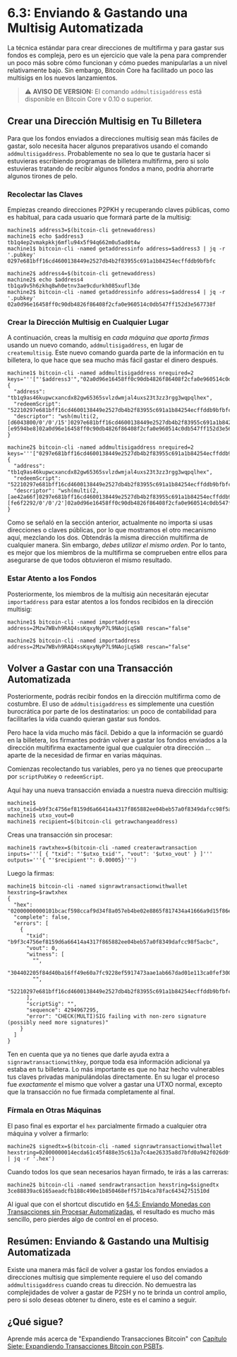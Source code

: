  # 6.3: Enviando & Gastando una Multisig Automatizada

La técnica estándar para crear direcciones de multifirma y para gastar sus fondos es compleja, pero es un ejercicio que vale la pena para comprender un poco más sobre cómo funcionan y cómo puedes manipularlas a un nivel relativamente bajo. Sin embargo, Bitcoin Core ha facilitado un poco las multisigs en los nuevos lanzamientos. 

> :warning: **AVISO DE VERSION:** El comando `addmultisigaddress` está disponible en Bitcoin Core v 0.10 o superior.

## Crear una Dirección Multisig en Tu Billetera

Para que los fondos enviados a direcciones multisig sean más fáciles de gastar, solo necesita hacer algunos preparativos usando el comando `addmultisigaddress`. Probablemente no sea lo que te gustaría hacer si estuvieras escribiendo programas de billetera multifirma, pero si solo estuvieras tratando de recibir algunos fondos a mano, podría ahorrarte algunos tirones de pelo.

### Recolectar las Claves
Empiezas creando direcciones P2PKH y recuperando claves públicas, como es habitual, para cada usuario que formará parte de la multisig:
```
machine1$ address3=$(bitcoin-cli getnewaddress)
machine1$ echo $address3
tb1q4ep2vmakpkkj6mflu94x5f94q662m0u5ad0t4w
machine1$ bitcoin-cli -named getaddressinfo address=$address3 | jq -r '.pubkey'
0297e681bff16cd4600138449e2527db4b2f83955c691a1b84254ecffddb9bfbfc

machine2$ address4=$(bitcoin-cli getnewaddress)
machine2$ echo $address4
tb1qa9v5h6zkhq8wh0etnv3ae9cdurkh085xufl3de
machine2$ bitcoin-cli -named getaddressinfo address=$address4 | jq -r '.pubkey'
02a0d96e16458ff0c90db4826f86408f2cfa0e960514c0db547ff152d3e567738f
```

### Crear la Dirección Multisig en Cualquier Lugar

A continuación, creas la multisig en _cada máquina que aporta firmas_ usando un nuevo comando, `addmultisigaddress`, en lugar de `createmultisig`. Este nuevo comando guarda parte de la información en tu billetera, lo que hace que sea mucho más fácil gastar el dinero después.
```
machine1$ bitcoin-cli -named addmultisigaddress nrequired=2 keys='''["'$address3'","02a0d96e16458ff0c90db4826f86408f2cfa0e960514c0db547ff152d3e567738f"]'''
{
  "address": "tb1q9as46kupwcxancdx82gw65365svlzdwmjal4uxs23t3zz3rgg3wqpqlhex",
  "redeemScript": "52210297e681bff16cd4600138449e2527db4b2f83955c691a1b84254ecffddb9bfbfc2102a0d96e16458ff0c90db4826f86408f2cfa0e960514c0db547ff152d3e567738f52ae",
  "descriptor": "wsh(multi(2,[d6043800/0'/0'/15']0297e681bff16cd4600138449e2527db4b2f83955c691a1b84254ecffddb9bfbfc,[e9594be8]02a0d96e16458ff0c90db4826f86408f2cfa0e960514c0db547ff152d3e567738f))#wxn4tdju"
}

machine2$ bitcoin-cli -named addmultisigaddress nrequired=2 keys='''["0297e681bff16cd4600138449e2527db4b2f83955c691a1b84254ecffddb9bfbfc","'$address4'"]'''
{
  "address": "tb1q9as46kupwcxancdx82gw65365svlzdwmjal4uxs23t3zz3rgg3wqpqlhex",
  "redeemScript": "52210297e681bff16cd4600138449e2527db4b2f83955c691a1b84254ecffddb9bfbfc2102a0d96e16458ff0c90db4826f86408f2cfa0e960514c0db547ff152d3e567738f52ae",
  "descriptor": "wsh(multi(2,[ae42a66f]0297e681bff16cd4600138449e2527db4b2f83955c691a1b84254ecffddb9bfbfc,[fe6f2292/0'/0'/2']02a0d96e16458ff0c90db4826f86408f2cfa0e960514c0db547ff152d3e567738f))#cc96c5n6"
}
```
Como se señaló en la sección anterior, actualmente no importa si usas direcciones o claves públicas, por lo que mostramos el otro mecanismo aquí, mezclando los dos. Obtendrás la misma dirección multifirma de cualquier manera. Sin embargo, _debes utilizar el mismo orden_. Por lo tanto, es mejor que los miembros de la multifirma se comprueben entre ellos para asegurarse de que todos obtuvieron el mismo resultado.

### Estar Atento a los Fondos

Posteriormente, los miembros de la multisig aún necesitarán ejecutar `importaddress` para estar atentos a los fondos recibidos en la dirección multisig:
```
machine1$ bitcoin-cli -named importaddress address=2Mzw7WBvh9RAQ4ssKqxyNyP7L9NAojLqSW8 rescan="false"

machine2$ bitcoin-cli -named importaddress address=2Mzw7WBvh9RAQ4ssKqxyNyP7L9NAojLqSW8 rescan="false"
```

## Volver a Gastar con una Transacción Automatizada

Posteriormente, podrás recibir fondos en la dirección multifirma como de costumbre. El uso de `addmultisigaddress` es simplemente una cuestión burocrática por parte de los destinatarios: un poco de contabilidad para facilitarles la vida cuando quieran gastar sus fondos.

Pero hace la vida mucho más fácil. Debido a que la información se guardó en la billetera, los firmantes podrán volver a gastar los fondos enviados a la dirección multifirma exactamente igual que cualquier otra dirección ... aparte de la necesidad de firmar en varias máquinas.

Comienzas recolectando tus variables, pero ya no tienes que preocuparte por `scriptPubKey` o `redeemScript`.

Aquí hay una nueva transacción enviada a nuestra nueva dirección multisig:
```
machine1$ utxo_txid=b9f3c4756ef8159d6a66414a4317f865882ee04beb57a0f8349dafcc98f5acbc
machine1$ utxo_vout=0
machine1$ recipient=$(bitcoin-cli getrawchangeaddress)
```
Creas una transacción sin procesar:
```
machine1$ rawtxhex=$(bitcoin-cli -named createrawtransaction inputs='''[ { "txid": "'$utxo_txid'", "vout": '$utxo_vout' } ]''' outputs='''{ "'$recipient'": 0.00005}''')
```
Luego la firmas:
```
machine1$ bitcoin-cli -named signrawtransactionwithwallet hexstring=$rawtxhex
{
  "hex": "02000000000101bcacf598ccaf9d34f8a057eb4be02e8865f817434a41666a9d15f86e75c4f3b90000000000ffffffff0188130000000000001600144f93c831ec739166ea425984170f4dc6bac75829040047304402205f84d40ba16ff49e60a7fc9228ef5917473aae1ab667dad01e113ca0fef3008b02201a50da2c65f38798aea94bcbd5bbf065bc1e38de44bacee69d525dcddcc11bba01004752210297e681bff16cd4600138449e2527db4b2f83955c691a1b84254ecffddb9bfbfc2102a0d96e16458ff0c90db4826f86408f2cfa0e960514c0db547ff152d3e567738f52ae00000000",
  "complete": false,
  "errors": [
    {
      "txid": "b9f3c4756ef8159d6a66414a4317f865882ee04beb57a0f8349dafcc98f5acbc",
      "vout": 0,
      "witness": [
        "",
        "304402205f84d40ba16ff49e60a7fc9228ef5917473aae1ab667dad01e113ca0fef3008b02201a50da2c65f38798aea94bcbd5bbf065bc1e38de44bacee69d525dcddcc11bba01",
        "",
        "52210297e681bff16cd4600138449e2527db4b2f83955c691a1b84254ecffddb9bfbfc2102a0d96e16458ff0c90db4826f86408f2cfa0e960514c0db547ff152d3e567738f52ae"
      ],
      "scriptSig": "",
      "sequence": 4294967295,
      "error": "CHECK(MULTI)SIG failing with non-zero signature (possibly need more signatures)"
    }
  ]
}

```
Ten en cuenta que ya no tienes que darle ayuda extra a `signrawtransactionwithkey`, porque toda esa información adicional ya estaba en tu billetera. Lo más importante es que no haz hecho vulnerables tus claves privadas manipulándolas directamente. En su lugar el proceso fue _exactamente_ el mismo que volver a gastar una UTXO normal, excepto que la transacción no fue firmada completamente al final.

### Fírmala en Otras Máquinas

El paso final es exportar el `hex` parcialmente firmado a cualquier otra máquina y volver a firmarlo:
```
machine2$ signedtx=$(bitcoin-cli -named signrawtransactionwithwallet hexstring=02000000014ecda61c45f488e35c613a7c4ae26335a8d7bfd0a942f026d0fb1050e744a67d000000009100473044022025decef887fe2e3eb1c4b3edaa155e5755102d1570716f1467bb0b518b777ddf022017e97f8853af8acab4853ccf502213b7ff4cc3bd9502941369905371545de28d0147522102e7356952f4bb1daf475c04b95a2f7e0d9a12cf5b5c48a25b2303783d91849ba421030186d2b55de166389aefe209f508ce1fbd79966d9ac417adef74b7c1b5e0777652aeffffffff0130e1be07000000001976a9148dfbf103e48df7d1993448aa387dc31a2ebd522d88ac00000000 | jq -r '.hex')
```
Cuando todos los que sean necesarios hayan firmado, te irás a las carreras:
```
machine2$ bitcoin-cli -named sendrawtransaction hexstring=$signedtx
3ce88839ac6165aeadcfb188c490e1b850468eff571b4ca78fac64342751510d
```
Al igual que con el shortcut discutido en [§4.5: Enviando Monedas con Transacciones sin Procesar Automatizadas](04_5_Sending_Coins_with_Automated_Raw_Transactions.md), el resultado es mucho más sencillo, pero pierdes algo de control en el proceso.

## Resúmen: Enviando & Gastando una Multisig Automatizada

Existe una manera más fácil de volver a gastar los fondos enviados a direcciones multisig que simplemente requiere el uso del comando `addmultisigaddress` cuando creas tu dirección. No demuestra las complejidades de volver a gastar de P2SH y no te brinda un control amplio, pero si solo deseas obtener tu dinero, este es el camino a seguir.

## ¿Qué sigue?

Aprende más acerca de "Expandiendo Transacciones Bitcoin" con [Capítulo Siete: Expandiendo Transacciones Bitcoin con PSBTs](07_0_Expanding_Bitcoin_Transactions_PSBTs.md).
